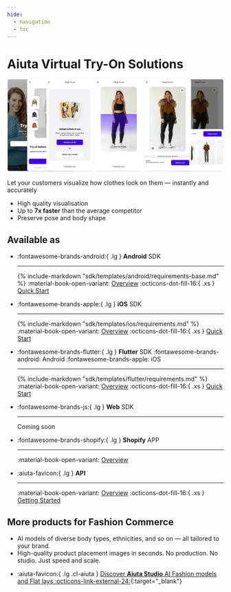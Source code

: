 ```yaml
---
hide:
  - navigation
  - toc
---
```


# Aiuta Virtual Try-On Solutions

![About Virtual Try-On](/media/about.png)

Let your customers visualize how clothes look on them — instantly and accurately

- High quality visualisation
- Up to __7x faster__ than the average competitor
- Preserve pose and body shape

## Available as

<div class="grid cards" markdown>

-   :fontawesome-brands-android:{ .lg } __Android__ <span class="md-platfroms">SDK</span>

    ---

    {% include-markdown "sdk/templates/android/requirements-base.md" %}
    :material-book-open-variant: 
    <span class="md-cards-links">
    [Overview](/sdk/index.md) :octicons-dot-fill-16:{ .xs } [Quick Start](/sdk/android/index.md)
    </span>

-   :fontawesome-brands-apple:{ .lg } __iOS__ <span class="md-platfroms">SDK</span>

    ---

    {% include-markdown "sdk/templates/ios/requirements.md" %}
    :material-book-open-variant:
    <span class="md-cards-links">
    [Overview](/sdk/index.md) :octicons-dot-fill-16:{ .xs } [Quick Start](/sdk/ios/index.md)
    </span>

-   :fontawesome-brands-flutter:{ .lg } __Flutter__ <span class="md-platfroms">SDK :fontawesome-brands-android: Android :fontawesome-brands-apple: iOS</span>

    ---

    {% include-markdown "sdk/templates/flutter/requirements.md" %}
    :material-book-open-variant:
    <span class="md-cards-links">
    [Overview](/sdk/index.md) :octicons-dot-fill-16:{ .xs } [Quick Start](/sdk/flutter/index.md)
    </span>

-   :fontawesome-brands-js:{ .lg } __Web__ <span class="md-platfroms">SDK</span>

    ---

    Coming soon

-   :fontawesome-brands-shopify:{ .lg } __Shopify__ <span class="md-platfroms">APP</span>

    ---

    :material-book-open-variant:
    <span class="md-cards-links">
    [Overview](/shopify/index.md)
    </span>

-   :aiuta-favicon:{ .lg } __API__

    ---

    :material-book-open-variant:
    <span class="md-cards-links">
    [Overview](/api/index.md) :octicons-dot-fill-16:{ .xs } [Getting Started](/api/getting-started.md)
    </span>

</div>

## More products for Fashion Commerce

- AI models of diverse body types, ethnicities, and so on — all tailored to your brand.
- High-quality product placement images in seconds. No production. No studio. Just speed and scale.

<div class="grid cards" markdown>

- :aiuta-favicon:{ .lg .cl-aiuta } [Discover __Aiuta Studio__ AI Fashion models and Flat lays :octicons-link-external-24:](https://aiuta.com){:target="_blank"}

</div>
